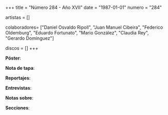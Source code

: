 +++
title = "Número 284 - Año XVII"
date = "1987-01-01"
numero = "284"

artistas = []

colaboradores= ["Daniel Osvaldo Ripoll", "Juan Manuel Cibeira", "Federico Oldemburg", "Eduardo Fortunato", "Mario González", "Claudia Rey", "Gerardo Domínguez"]

discos = []
+++

**Póster**: 

**Nota de tapa**: 

**Reportajes**: 

**Entrevistas**: 

**Notas sobre**:

**Secciones**:
